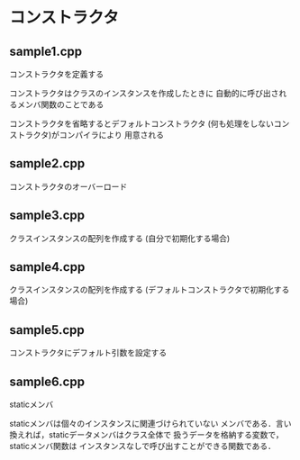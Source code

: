# コンストラクタ 

## sample1.cpp

コンストラクタを定義する

コンストラクタはクラスのインスタンスを作成したときに
自動的に呼び出されるメンバ関数のことである

コンストラクタを省略するとデフォルトコンストラクタ
(何も処理をしないコンストラクタ)がコンパイラにより
用意される

## sample2.cpp

コンストラクタのオーバーロード

## sample3.cpp

クラスインスタンスの配列を作成する
(自分で初期化する場合)

## sample4.cpp

クラスインスタンスの配列を作成する
(デフォルトコンストラクタで初期化する場合)

## sample5.cpp

コンストラクタにデフォルト引数を設定する

## sample6.cpp

staticメンバ

staticメンバは個々のインスタンスに関連づけられていない
メンバである．言い換えれば，staticデータメンバはクラス全体で
扱うデータを格納する変数で，staticメンバ関数は
インスタンスなしで呼び出すことができる関数である．
